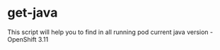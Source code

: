 # get-java 
This script will help you to find in all running pod current java version - OpenShift 3.11
